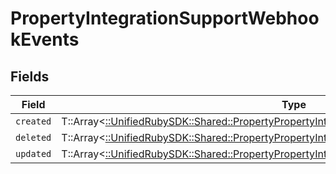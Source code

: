 # PropertyIntegrationSupportWebhookEvents


## Fields

| Field                                                                                                                                                                       | Type                                                                                                                                                                        | Required                                                                                                                                                                    | Description                                                                                                                                                                 |
| --------------------------------------------------------------------------------------------------------------------------------------------------------------------------- | --------------------------------------------------------------------------------------------------------------------------------------------------------------------------- | --------------------------------------------------------------------------------------------------------------------------------------------------------------------------- | --------------------------------------------------------------------------------------------------------------------------------------------------------------------------- |
| `created`                                                                                                                                                                   | T::Array<[::UnifiedRubySDK::Shared::PropertyPropertyIntegrationSupportWebhookEventsCreated](../../models/shared/propertypropertyintegrationsupportwebhookeventscreated.md)> | :heavy_minus_sign:                                                                                                                                                          | N/A                                                                                                                                                                         |
| `deleted`                                                                                                                                                                   | T::Array<[::UnifiedRubySDK::Shared::PropertyPropertyIntegrationSupportWebhookEventsDeleted](../../models/shared/propertypropertyintegrationsupportwebhookeventsdeleted.md)> | :heavy_minus_sign:                                                                                                                                                          | N/A                                                                                                                                                                         |
| `updated`                                                                                                                                                                   | T::Array<[::UnifiedRubySDK::Shared::PropertyPropertyIntegrationSupportWebhookEventsUpdated](../../models/shared/propertypropertyintegrationsupportwebhookeventsupdated.md)> | :heavy_minus_sign:                                                                                                                                                          | N/A                                                                                                                                                                         |